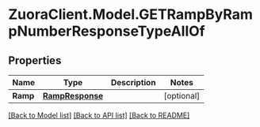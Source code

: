 # ZuoraClient.Model.GETRampByRampNumberResponseTypeAllOf

## Properties

Name | Type | Description | Notes
------------ | ------------- | ------------- | -------------
**Ramp** | [**RampResponse**](RampResponse.md) |  | [optional] 

[[Back to Model list]](../README.md#documentation-for-models) [[Back to API list]](../README.md#documentation-for-api-endpoints) [[Back to README]](../README.md)

